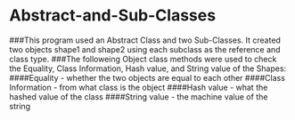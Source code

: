 # Abstract-and-Sub-Classes
###This program used an Abstract Class and two Sub-Classes. It created two objects shape1 and shape2 using each subclass as the reference and class type.
###The followeing Object class methods were used to check the Equality, Class Information, Hash value, and String value of the Shapes:
####Equality - whether the two objects are equal to each other
####Class Information - from what class is the object 
####Hash value - what the hashed value of the class
####String value - the machine value of the string
